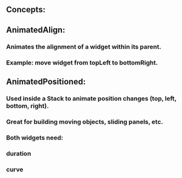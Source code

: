 ## Concepts:

## AnimatedAlign:

### Animates the alignment of a widget within its parent.

### Example: move widget from topLeft to bottomRight.

## AnimatedPositioned:

### Used inside a Stack to animate position changes (top, left, bottom, right).

### Great for building moving objects, sliding panels, etc.

### Both widgets need:

### duration

### curve
